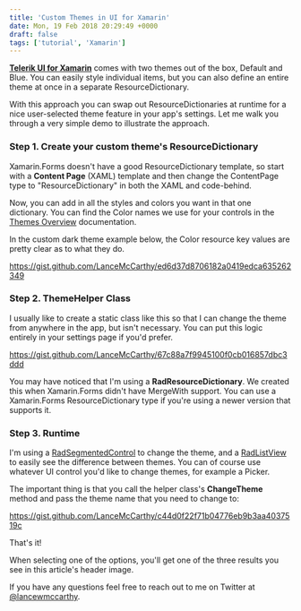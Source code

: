 ```yaml
---
title: 'Custom Themes in UI for Xamarin'
date: Mon, 19 Feb 2018 20:29:49 +0000
draft: false
tags: ['tutorial', 'Xamarin']
---
```


**[Telerik UI for Xamarin](https://www.telerik.com/xamarin-ui)** comes with two themes out of the box, Default and Blue. You can easily style individual items, but you can also define an entire theme at once in a separate ResourceDictionary.

With this approach you can swap out ResourceDictionaries at runtime for a nice user-selected theme feature in your app's settings. Let me walk you through a very simple demo to illustrate the approach.

### Step 1. Create your custom theme's ResourceDictionary

Xamarin.Forms doesn't have a good ResourceDictionary template, so start with a **Content Page** (XAML) template and then change the ContentPage type to "ResourceDictionary" in both the XAML and code-behind.

Now, you can add in all the styles and colors you want in that one dictionary. You can find the Color names we use for your controls in the [Themes Overview](https://docs.telerik.com/devtools/xamarin/styling-and-appearance/xamarin-forms-theming/themes-overview) documentation.

In the custom dark theme example below, the Color resource key values are pretty clear as to what they do.

https://gist.github.com/LanceMcCarthy/ed6d37d8706182a0419edca635262349

### Step 2. ThemeHelper Class

I usually like to create a static class like this so that I can change the theme from anywhere in the app, but isn't necessary. You can put this logic entirely in your settings page if you'd prefer.

https://gist.github.com/LanceMcCarthy/67c88a7f9945100f0cb016857dbc3ddd

You may have noticed that I'm using a **RadResourceDictionary**. We created this when Xamarin.Forms didn't have MergeWith support. You can use a Xamarin.Forms ResourceDictionary type if you're using a newer version that supports it.

### Step 3. Runtime

I'm using a [RadSegmentedControl](https://docs.telerik.com/devtools/xamarin/controls/segmentedcontrol/segmentedcontrol-overview) to change the theme, and a [RadListView](https://docs.telerik.com/devtools/xamarin/controls/listview/listview-overview) to easily see the difference between themes. You can of course use whatever UI control you'd like to change themes, for example a Picker.

The important thing is that you call the helper class's **ChangeTheme** method and pass the theme name that you need to change to:

https://gist.github.com/LanceMcCarthy/c44d0f22f71b04776eb9b3aa4037519c

That's it!

When selecting one of the options, you'll get one of the three results you see in this article's header image.

If you have any questions feel free to reach out to me on Twitter at [@lancewmccarthy](http://www.twitter.com/lancewmccarthy).